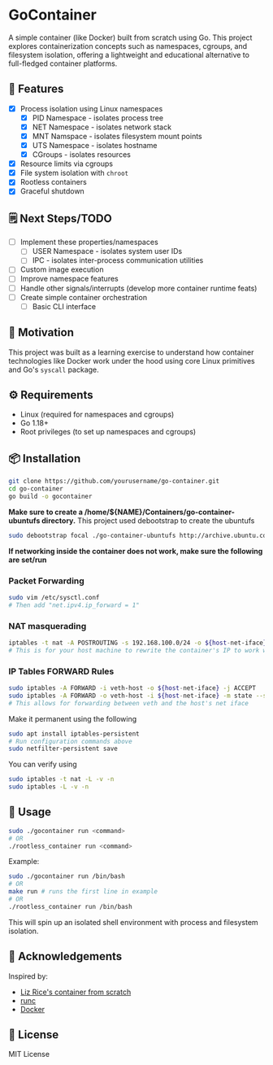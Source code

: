 # GoContainer

A simple container (like Docker) built from scratch using Go. This project explores containerization concepts such as namespaces, cgroups, and filesystem isolation, offering a lightweight and educational alternative to full-fledged container platforms.

## 🚀 Features
- [x] Process isolation using Linux namespaces
    - [x] PID Namespace - isolates process tree
    - [x] NET Namespace - isolates network stack
    - [x] MNT Namspace - isolates filesystem mount points
    - [x] UTS Namespace - isolates hostname
    - [x] CGroups - isolates resources
- [x] Resource limits via cgroups
- [x] File system isolation with `chroot`
- [x] Rootless containers
- [x] Graceful shutdown

## 🗒️ Next Steps/TODO
- [ ] Implement these properties/namespaces
    - [ ] USER Namespace - isolates system user IDs
    - [ ] IPC - isolates inter-process communication utilities
- [ ] Custom image execution
- [ ] Improve namespace features
- [ ] Handle other signals/interrupts (develop more container runtime feats)
- [ ] Create simple container orchestration
    - [ ] Basic CLI interface

## 🧠 Motivation

This project was built as a learning exercise to understand how container technologies like Docker work under the hood using core Linux primitives and Go's `syscall` package.

## ⚙️ Requirements

- Linux (required for namespaces and cgroups)
- Go 1.18+
- Root privileges (to set up namespaces and cgroups)

## 📦 Installation

```bash
git clone https://github.com/yourusername/go-container.git
cd go-container
go build -o gocontainer
```

**Make sure to create a /home/${NAME}/Containers/go-container-ubuntufs directory.**
This project used debootstrap to create the ubuntufs
```bash
sudo debootstrap focal ./go-container-ubuntufs http://archive.ubuntu.com/ubuntu/
```

**If networking inside the container does not work, make sure the following are set/run**

### Packet Forwarding
```bash
sudo vim /etc/sysctl.conf 
# Then add "net.ipv4.ip_forward = 1"
```

### NAT masquerading 
```bash
iptables -t nat -A POSTROUTING -s 192.168.100.0/24 -o ${host-net-iface} -j MASQUERADE
# This is for your host machine to rewrite the container's IP to work with NAT
```

### IP Tables FORWARD Rules
```bash
sudo iptables -A FORWARD -i veth-host -o ${host-net-iface} -j ACCEPT
sudo iptables -A FORWARD -o veth-host -i ${host-net-iface} -m state --state RELATED,ESTABLISHED -j ACCEPT
# This allows for forwarding between veth and the host's net iface
```

Make it permanent using the following
```bash
sudo apt install iptables-persistent
# Run configuration commands above
sudo netfilter-persistent save
```

You can verify using
```bash
sudo iptables -t nat -L -v -n
sudo iptables -L -v -n
```

## 🧪 Usage

```bash
sudo ./gocontainer run <command>
# OR
./rootless_container run <command>
```

Example:

```bash
sudo ./gocontainer run /bin/bash
# OR
make run # runs the first line in example
# OR
./rootless_container run /bin/bash
```

This will spin up an isolated shell environment with process and filesystem isolation.


<!-- 
## 📁 Project Structure

```
.
├── main.go          # Entry point of the CLI
├── container/       # Logic for namespace and cgroup setup
│   ├── cgroups.go
│   ├── namespaces.go
│   └── filesystem.go
├── utils/           # Utility functions
├── go.mod
└── README.md
``` -->

<!-- ## 📚 Concepts Used

- **Namespaces**: Isolates process trees, networking, hostnames, etc.
- **Cgroups**: Limits CPU/memory usage for containers.
- **Chroot/Pivot\_root**: Provides a root filesystem environment.
- **Syscalls**: Low-level OS control using Go's `syscall` and `unix` packages. -->

## 🙌 Acknowledgements

Inspired by:

- [Liz Rice's container from scratch](https://www.youtube.com/watch?v=8fi7uSYlOdc)
- [runc](https://github.com/opencontainers/runc)
- [Docker](https://github.com/docker)

## 📝 License

MIT License


